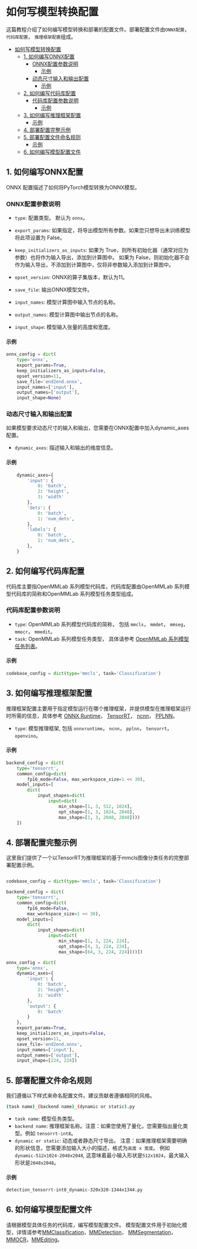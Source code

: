 # 如何写模型转换配置

<!-- This tutorial describes how to write a config for model conversion and deployment. A deployment config includes `onnx config`, `codebase config`, `backend config`. -->

这篇教程介绍了如何编写模型转换和部署的配置文件。部署配置文件由`ONNX配置`， `代码库配置`， `推理框架配置`组成。

<!-- TOC -->

- [如何写模型转换配置](#如何写模型转换配置)
  - [1. 如何编写ONNX配置](#1-如何编写onnx配置)
    - [ONNX配置参数说明](#onnx配置参数说明)
      - [示例](#示例)
    - [动态尺寸输入和输出配置](#动态尺寸输入和输出配置)
      - [示例](#示例-1)
  - [2. 如何编写代码库配置](#2-如何编写代码库配置)
    - [代码库配置参数说明](#代码库配置参数说明)
      - [示例](#示例-2)
  - [3. 如何编写推理框架配置](#3-如何编写推理框架配置)
    - [示例](#示例-3)
  - [4. 部署配置完整示例](#4-部署配置完整示例)
  - [5. 部署配置文件命名规则](#5-部署配置文件命名规则)
    - [示例](#示例-4)
  - [6. 如何编写模型配置文件](#6-如何编写模型配置文件)

<!-- TOC -->

## 1. 如何编写ONNX配置

ONNX 配置描述了如何将PyTorch模型转换为ONNX模型。

### ONNX配置参数说明

- `type`: 配置类型。 默认为 `onnx`。

- `export_params`: 如果指定，将导出模型所有参数。如果您只想导出未训练模型将此项设置为 False。

- `keep_initializers_as_inputs`:
  如果为 True，则所有初始化器（通常对应为参数）也将作为输入导出，添加到计算图中。 如果为 False，则初始化器不会作为输入导出，不添加到计算图中，仅将非参数输入添加到计算图中。

- `opset_version`: ONNX的算子集版本，默认为11。

- `save_file`: 输出ONNX模型文件。

- `input_names`: 模型计算图中输入节点的名称。

- `output_names`: 模型计算图中输出节点的名称。

- `input_shape`: 模型输入张量的高度和宽度。

#### 示例

```python
onnx_config = dict(
    type='onnx',
    export_params=True,
    keep_initializers_as_inputs=False,
    opset_version=11,
    save_file='end2end.onnx',
    input_names=['input'],
    output_names=['output'],
    input_shape=None)
```

### 动态尺寸输入和输出配置

如果模型要求动态尺寸的输入和输出，您需要在ONNX配置中加入dynamic_axes配置。

- `dynamic_axes`: 描述输入和输出的维度信息。

#### 示例

```python
    dynamic_axes={
        'input': {
            0: 'batch',
            2: 'height',
            3: 'width'
        },
        'dets': {
            0: 'batch',
            1: 'num_dets',
        },
        'labels': {
            0: 'batch',
            1: 'num_dets',
        },
    }
```

## 2. 如何编写代码库配置

代码库主要指OpenMMLab 系列模型代码库，代码库配置由OpenMMLab 系列模型代码库的简称和OpenMMLab 系列模型任务类型组成。

### 代码库配置参数说明

- `type`: OpenMMLab 系列模型代码库的简称， 包括 `mmcls`， `mmdet`， `mmseg`， `mmocr`， `mmedit`。
- `task`: OpenMMLab 系列模型任务类型， 具体请参考 [OpenMMLab 系列模型任务列表](#list-of-tasks-in-all-codebases)。

#### 示例

```python
codebase_config = dict(type='mmcls', task='Classification')
```

## 3. 如何编写推理框架配置

推理框架配置主要用于指定模型运行在哪个推理框架，并提供模型在推理框架运行时所需的信息，具体参考 [ONNX Runtime](../05-supported-backends/onnxruntime.md)， [TensorRT](../05-supported-backends/tensorrt.md)， [ncnn](../05-supported-backends/ncnn.md)， [PPLNN](../05-supported-backends/pplnn.md)。

- `type`: 模型推理框架, 包括 `onnxruntime`， `ncnn`， `pplnn`， `tensorrt`， `openvino`。

#### 示例

```python
backend_config = dict(
    type='tensorrt',
    common_config=dict(
        fp16_mode=False, max_workspace_size=1 << 30),
    model_inputs=[
        dict(
            input_shapes=dict(
                input=dict(
                    min_shape=[1, 3, 512, 1024],
                    opt_shape=[1, 3, 1024, 2048],
                    max_shape=[1, 3, 2048, 2048])))
    ])
```

## 4. 部署配置完整示例

这里我们提供了一个以TensorRT为推理框架的基于mmcls图像分类任务的完整部署配置示例。

```python

codebase_config = dict(type='mmcls', task='Classification')

backend_config = dict(
    type='tensorrt',
    common_config=dict(
        fp16_mode=False,
        max_workspace_size=1 << 30),
    model_inputs=[
        dict(
            input_shapes=dict(
                input=dict(
                    min_shape=[1, 3, 224, 224],
                    opt_shape=[4, 3, 224, 224],
                    max_shape=[64, 3, 224, 224])))])

onnx_config = dict(
    type='onnx',
    dynamic_axes={
        'input': {
            0: 'batch',
            2: 'height',
            3: 'width'
        },
        'output': {
            0: 'batch'
        }
    },
    export_params=True,
    keep_initializers_as_inputs=False,
    opset_version=11,
    save_file='end2end.onnx',
    input_names=['input'],
    output_names=['output'],
    input_shape=[224, 224])
```

## 5. 部署配置文件命名规则

我们遵循以下样式来命名配置文件。建议贡献者遵循相同的风格。

```bash
(task name)_(backend name)_(dynamic or static).py
```

- `task name`: 模型任务类型。
- `backend name`: 推理框架名称。注意：如果您使用了量化，您需要指出量化类型。例如  `tensorrt-int8`。
- `dynamic or static`: 动态或者静态尺寸导出。 注意：如果推理框架需要明确的形状信息，您需要添加输入大小的描述，格式为`高度 x 宽度`。 例如 `dynamic-512x1024-2048x2048`, 这意味着最小输入形状是`512x1024`，最大输入形状是`2048x2048`。

#### 示例

```bash
detection_tensorrt-int8_dynamic-320x320-1344x1344.py
```

## 6. 如何编写模型配置文件

请根据模型具体任务的代码库，编写模型配置文件。 模型配置文件用于初始化模型，详情请参考[MMClassification](https://github.com/open-mmlab/mmclassification/blob/1.x/docs/zh_CN/user_guides/config.md)，[MMDetection](https://github.com/open-mmlab/mmdetection/blob/3.x/docs/zh_cn/user_guides/config.md)， [MMSegmentation](https://github.com/open-mmlab/mmsegmentation/blob/1.x/docs/zh_cn/user_guides/1_config.md)， [MMOCR](https://github.com/open-mmlab/mmocr/blob/1.x/docs/en/user_guides/config.md)，[MMEditing](https://github.com/open-mmlab/mmediting/blob/1.x/docs/en/user_guides/config.md)。
